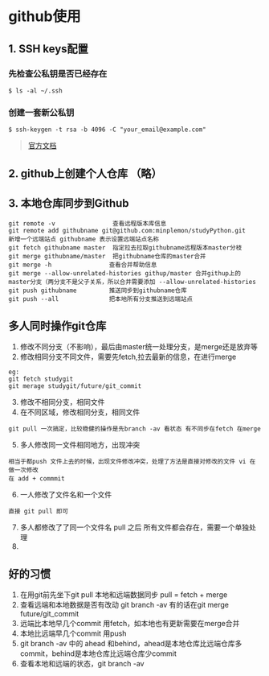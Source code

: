 # github使用

## 1.  SSH keys配置
### 先检查公私钥是否已经存在
```
$ ls -al ~/.ssh
```
    
### 创建一套新公私钥
```
$ ssh-keygen -t rsa -b 4096 -C "your_email@example.com"
```

>[官方文档](https://help.github.com/en/articles/adding-a-new-ssh-key-to-your-github-account)

## 2. github上创建个人仓库 （略）


## 3. 本地仓库同步到Github
```
git remote -v                查看远程版本库信息
git remote add githubname git@github.com:minplemon/studyPython.git   新增一个远端站点 githubname 表示设置远端站点名称
git fetch githubname master  指定拉去拉取githubname远程版本master分枝 
git merge githubname/master  把githubname仓库的master合并
git merge -h                查看合并帮助信息
git merge --allow-unrelated-histories githup/master 合并githup上的master分支（两分支不是父子关系，所以合并需要添加 --allow-unrelated-histories
git push githubname         推送同步到githubname仓库
git push --all              把本地所有分支推送到远端站点
```

## 多人同时操作git仓库
1. 修改不同分支（不影响），最后由master统一处理分支，是merge还是放弃等
2. 修改相同分支不同文件，需要先fetch,拉去最新的信息，在进行merge
```
eg:
git fetch studygit
git merage studygit/future/git_commit
```
3. 修改不相同分支，相同文件
4. 在不同区域，修改相同分支，相同文件
```
git pull 一次搞定，比较稳健的操作是先branch -av 看状态 有不同步在fetch 在merge
```
5. 多人修改同一文件相同地方，出现冲突
```
相当于都push 文件上去的时候，出现文件修改冲突，处理了方法是直接对修改的文件 vi 在做一次修改
在 add + commmit
```
6. 一人修改了文件名和一个文件
```
直接 git pull 即可
```
7. 多人都修改了了同一个文件名
pull 之后 所有文件都会存在，需要一个单独处理
8. 

## 好的习惯
1. 在用git前先坐下git pull 本地和远端数据同步 pull = fetch + merge
2. 查看远端和本地数据是否有改动 git branch -av 有的话在git merge future/git_commit
3. 远端比本地早几个commit 用fetch，如本地也有更新需要在merge合并
4. 本地比远端早几个commit 用push
5. git branch -av 中的 ahead 和behind，ahead是本地仓库比远端仓库多commit，behind是本地仓库比远端仓库少commit
6. 查看本地和远端的状态，git branch -av



